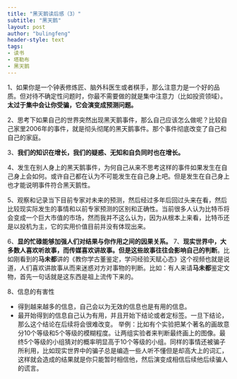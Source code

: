```yaml
---
title: "黑天鹅读后感（3）"
subtitle: "黑天鹅"
layout: post
author: "bulingfeng"
header-style: text
tags:
- 读书
- 塔勒布
- 黑天鹅
---
```


1、如果你是一个钟表修炼匠、脑外科医生或者棋手，那么注意力是一个好的品质。但对待不确定性问题时，你最不需要做的就是集中注意力（比如投资领域）。**太过于集中会让你受骗，它会演变成预测问题。**

2、思考下如果自己的世界突然出现黑天鹅事件，那么自己应该怎么做呢？比较自己家里2006年的事件，就是彻头彻尾的黑天鹅事件。那个事件彻底改变了自己和自己的家庭。

3、**我们的知识在增长，我们的疑惑、无知和自负同时也在增长。**

4、发生在别人身上的黑天鹅事件，为何自己从来不思考这样的事件如果发生在自己身上会如何。或许自己都在认为不可能发生在自己身上吧。但是发生在自己身上也才能说明事件符合黑天鹅性。

5、观察和记录当下目前专家对未来的预测，然后经过多年后回过头来在看，然后比较现实际发生的事情和以前专家预测的区别和正确性。当前很多人认为比特币将会变成一个巨大市值的市场，然而我并不这么认为，因为从根本上来看，比特币还是以投机为主，它的实用价值目前并没有体现出来。

6、**显的忙碌能够加强人们对结果与你作用之间的因果关系。**
7、**现实世界中，大多数人喜欢听故事，而传媒喜欢讲故事。但是这些故事往往会影响自己的判断**。比如刚看到的**马未都**讲的《教你学古董鉴定，学问经验天赋心态》这个视频也就是说道，人们喜欢讲故事从而来迷惑对方对事物的判断。比如：有人来请**马未都**鉴定文物，首先一句话就是这东西是祖上流传下来的。

8、信息的有害性

 - 得到越来越多的信息，自己会以为无效的信息也是有用的信息。
 - 最开始得到的信息自己认为有用，并且开始下结论或者定标签。一旦下结论，那么这个结论在后续将会很难改变。
举例：比如有个实验把某个著名的画故意分10个等级和5个等级的模糊程度。让两组实验者来判断最终画上的图像。最终5个等级的小组猜对的概率明显高于10个等级的小组。同样的事情还被骗子所利用，比如现实世界中的骗子总是编造一些人听不懂但是却高大上的词汇，这样就会造成的结果就是你只能暂时相信他，然后演变成相信后续他后续骗人的谎言。